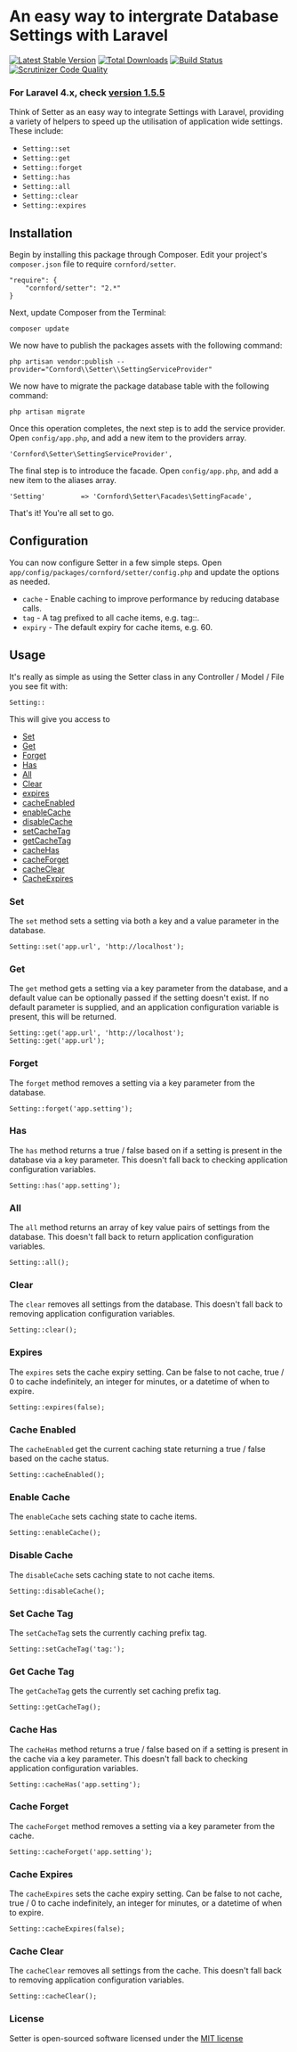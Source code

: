 # An easy way to intergrate Database Settings with Laravel

[![Latest Stable Version](https://poser.pugx.org/cornford/setter/version.png)](https://packagist.org/packages/cornford/setter)
[![Total Downloads](https://poser.pugx.org/cornford/setter/d/total.png)](https://packagist.org/packages/cornford/setter)
[![Build Status](https://travis-ci.org/bradcornford/Setter.svg?branch=master)](https://travis-ci.org/bradcornford/Setter)
[![Scrutinizer Code Quality](https://scrutinizer-ci.com/g/bradcornford/Setter/badges/quality-score.png?b=master)](https://scrutinizer-ci.com/g/bradcornford/Setter/?branch=master)

### For Laravel 4.x, check [version 1.5.5](https://github.com/bradcornford/Setter/tree/v1.5.5)

Think of Setter as an easy way to integrate Settings with Laravel, providing a variety of helpers to speed up the utilisation of application wide settings. These include:

- `Setting::set`
- `Setting::get`
- `Setting::forget`
- `Setting::has`
- `Setting::all`
- `Setting::clear`
- `Setting::expires`

## Installation

Begin by installing this package through Composer. Edit your project's `composer.json` file to require `cornford/setter`.

	"require": {
		"cornford/setter": "2.*"
	}

Next, update Composer from the Terminal:

	composer update

We now have to publish the packages assets with the following command:

	php artisan vendor:publish --provider="Cornford\\Setter\\SettingServiceProvider"

We now have to migrate the package database table with the following command:

	php artisan migrate

Once this operation completes, the next step is to add the service provider. Open `config/app.php`, and add a new item to the providers array.

	'Cornford\Setter\SettingServiceProvider',

The final step is to introduce the facade. Open `config/app.php`, and add a new item to the aliases array.

	'Setting'         => 'Cornford\Setter\Facades\SettingFacade',

That's it! You're all set to go.

## Configuration

You can now configure Setter in a few simple steps. Open `app/config/packages/cornford/setter/config.php` and update the options as needed.

- `cache` - Enable caching to improve performance by reducing database calls.
- `tag` - A tag prefixed to all cache items, e.g. tag::.
- `expiry` - The default expiry for cache items, e.g. 60.

## Usage

It's really as simple as using the Setter class in any Controller / Model / File you see fit with:

`Setting::`

This will give you access to

- [Set](#set)
- [Get](#get)
- [Forget](#forget)
- [Has](#has)
- [All](#all)
- [Clear](#clear)
- [expires](#expires)
- [cacheEnabled](#cache-enabled)
- [enableCache](#enable-cache)
- [disableCache](#disable-cache)
- [setCacheTag](#set-cache-tag)
- [getCacheTag](#get-cache-tag)
- [cacheHas](#cache-has)
- [cacheForget](#cache-forget)
- [cacheClear](#cache-clear)
- [CacheExpires](#cache-expires)

### Set

The `set` method sets a setting via both a key and a value parameter in the database.

	Setting::set('app.url', 'http://localhost');

### Get

The `get` method gets a setting via a key parameter from the database, and a default value can be optionally passed if the setting doesn't exist.
If no default parameter is supplied, and an application configuration variable is present, this will be returned.

	Setting::get('app.url', 'http://localhost');
	Setting::get('app.url');

### Forget

The `forget` method removes a setting via a key parameter from the database.

	Setting::forget('app.setting');

### Has

The `has` method returns a true / false based on if a setting is present in the database via a key parameter.
This doesn't fall back to checking application configuration variables.

	Setting::has('app.setting');

### All

The `all` method returns an array of key value pairs of settings from the database.
This doesn't fall back to return application configuration variables.

	Setting::all();

### Clear

The `clear` removes all settings from the database.
This doesn't fall back to removing application configuration variables.

	Setting::clear();

### Expires

The `expires` sets the cache expiry setting.
Can be false to not cache, true / 0 to cache indefinitely, an integer for minutes, or a datetime of when to expire.

	Setting::expires(false);

### Cache Enabled

The `cacheEnabled` get the current caching state returning a true / false based on the cache status.

	Setting::cacheEnabled();

### Enable Cache

The `enableCache` sets caching state to cache items.

	Setting::enableCache();

### Disable Cache

The `disableCache` sets caching state to not cache items.

	Setting::disableCache();

### Set Cache Tag

The `setCacheTag` sets the currently caching prefix tag.

	Setting::setCacheTag('tag:');

### Get Cache Tag

The `getCacheTag` gets the currently set caching prefix tag.

	Setting::getCacheTag();

### Cache Has

The `cacheHas` method returns a true / false based on if a setting is present in the cache via a key parameter.
This doesn't fall back to checking application configuration variables.

	Setting::cacheHas('app.setting');

### Cache Forget

The `cacheForget` method removes a setting via a key parameter from the cache.

	Setting::cacheForget('app.setting');

### Cache Expires

The `cacheExpires` sets the cache expiry setting.
Can be false to not cache, true / 0 to cache indefinitely, an integer for minutes, or a datetime of when to expire.

	Setting::cacheExpires(false);

### Cache Clear

The `cacheClear` removes all settings from the cache.
This doesn't fall back to removing application configuration variables.

	Setting::cacheClear();

### License

Setter is open-sourced software licensed under the [MIT license](http://opensource.org/licenses/MIT)